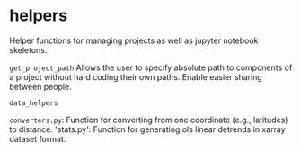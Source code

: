 # helpers
Helper functions for managing projects as well as jupyter notebook skeletons.

`get_project_path`
Allows the user to specify absolute path to components of a project without hard 
coding their own paths. Enable easier sharing between people.

`data_helpers`

`converters.py`: Function for converting from one coordinate (e.g., latitudes) to 
distance.
'stats.py': Function for generating ols linear detrends in xarray dataset format.